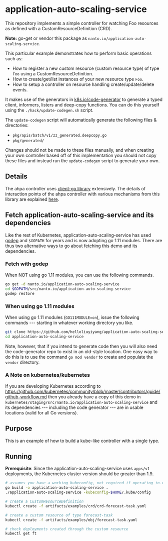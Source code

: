 # application-auto-scaling-service

This repository implements a simple controller for watching Foo resources as
defined with a CustomResourceDefinition (CRD).

**Note:** go-get or vendor this package as `nanto.io/application-auto-scaling-service`.

This particular example demonstrates how to perform basic operations such as:

* How to register a new custom resource (custom resource type) of type `Foo` using a CustomResourceDefinition.
* How to create/get/list instances of your new resource type `Foo`.
* How to setup a controller on resource handling create/update/delete events.

It makes use of the generators in [k8s.io/code-generator](https://github.com/kubernetes/code-generator)
to generate a typed client, informers, listers and deep-copy functions. You can
do this yourself using the `./hack/update-codegen.sh` script.

The `update-codegen` script will automatically generate the following files &
directories:

* `pkg/apis/batch/v1/zz_generated.deepcopy.go`
* `pkg/generated/`

Changes should not be made to these files manually, and when creating your own
controller based off of this implementation you should not copy these files and
instead run the `update-codegen` script to generate your own.

## Details

The ahpa controller uses [client-go library](https://github.com/kubernetes/client-go/tree/master/tools/cache) extensively.
The details of interaction points of the ahpa controller with various mechanisms from this library are
explained [here](docs/controller-client-go.md).

## Fetch application-auto-scaling-service and its dependencies

Like the rest of Kubernetes, application-auto-scaling-service has used
[godep](https://github.com/tools/godep) and `$GOPATH` for years and is
now adopting go 1.11 modules.  There are thus two alternative ways to
go about fetching this demo and its dependencies.

### Fetch with godep

When NOT using go 1.11 modules, you can use the following commands.

```sh
go get -d nanto.io/application-auto-scaling-service
cd $GOPATH/src/nanto.io/application-auto-scaling-service
godep restore
```

### When using go 1.11 modules

When using go 1.11 modules (`GO111MODULE=on`), issue the following
commands --- starting in whatever working directory you like.

```sh
git clone https://github.com/helloliuyiyang/application-auto-scaling-service
cd application-auto-scaling-service
```

Note, however, that if you intend to
generate code then you will also need the
code-generator repo to exist in an old-style location.  One easy way
to do this is to use the command `go mod vendor` to create and
populate the `vendor` directory.

### A Note on kubernetes/kubernetes

If you are developing Kubernetes according to
https://github.com/kubernetes/community/blob/master/contributors/guide/github-workflow.md
then you already have a copy of this demo in
`kubernetes/staging/src/nanto.io/application-auto-scaling-service` and its dependencies
--- including the code generator --- are in usable locations
(valid for all Go versions).

## Purpose

This is an example of how to build a kube-like controller with a single type.

## Running

**Prerequisite**: Since the application-auto-scaling-service uses `apps/v1` deployments, the Kubernetes cluster version should be greater than 1.9.

```sh
# assumes you have a working kubeconfig, not required if operating in-cluster
go build -o application-auto-scaling-service .
./application-auto-scaling-service -kubeconfig=$HOME/.kube/config

# create a CustomResourceDefinition
kubectl create -f artifacts/examples/crd/crd-forecast-task.yaml

# create a custom resource of type forecast-task
kubectl create -f artifacts/examples/obj/forecast-task.yaml

# check deployments created through the custom resource
kubectl get ft
```

